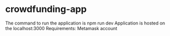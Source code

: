 # crowdfunding-app

The command to run the application is npm run dev
Application is hosted on the localhost:3000 
Requirements:
Metamask account

